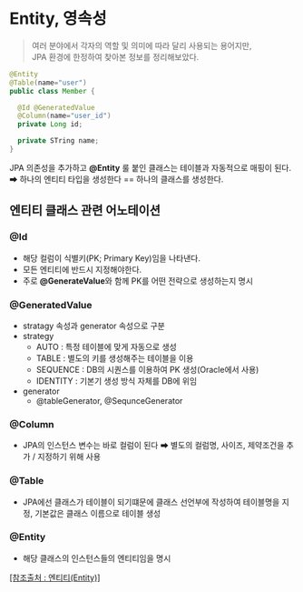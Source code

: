 # Entity, 영속성
> 여러 분야에서 각자의 역할 및 의미에 따라 달리 사용되는 용어지만,   
> JPA 환경에 한정하여 찾아본 정보를 정리해보았다.

```java
@Entity
@Table(name="user")
public class Member {

  @Id @GeneratedValue
  @Column(name="user_id")
  private Long id;

  private STring name;
}

```
JPA 의존성을 추가하고 **@Entity** 룰 붙인 클래스는 테이블과 자동적으로 매핑이 된다.   
➡ 하나의 엔티티 타입을 생성한다 == 하나의 클래스를 생성한다.

## 엔티티 클래스 관련 어노테이션
### @Id
 - 해당 컬럼이 식별키(PK; Primary Key)임을 나타낸다.
 - 모든 엔티티에 반드시 지정해야한다.
 - 주로 **@GenerateValue**와 함께 PK를 어떤 전략으로 생성하는지 명시

### @GeneratedValue
 - stratagy 속성과 generator 속성으로 구분
 - strategy
    - AUTO : 특정 테이블에 맞게 자동으로 생성
    - TABLE : 별도의 키를 생성해주는 테이블을 이용
    - SEQUENCE : DB의 시퀀스를 이용하여 PK 생성(Oracle에서 사용)
    - IDENTITY : 기본기 생성 방식 자체를 DB에 위임
 - generator
    - @tableGenerator, @SequnceGenerator

### @Column
  - JPA의 인스턴스 변수는 바로 컬럼이 된다 ➡ 별도의 컬럼명, 사이즈, 제약조건을 추가 / 지정하기 위해 사용

### @Table
  - JPA에선 클래스가 테이블이 되기떄문에 클래스 선언부에 작성하여 테이블명을 지정, 기본값은 클래스 이름으로 테이블 생성

### @Entity 
  - 해당 클래스의 인스턴스들의 엔티티임을 명시

[[참조출처 : 엔티티(Entity)]](https://velog.io/@jayjay28/%EC%97%94%ED%8B%B0%ED%8B%B0Entity)